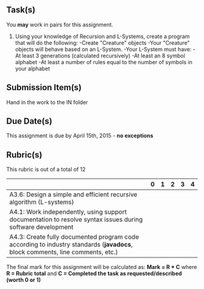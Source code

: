 Task(s)
-------
You **may** work in pairs for this assignment.

1. Using your knowledge of Recursion and L-Systems, create a program that will do the following:
  -Create "Creature" objects
  -Your "Creature" objects will behave based on an L-System.
  -Your L-System must have:
    -At least 3 generations (calculated recursively)
    -At least an 8 symbol alphabet
    -At least a number of rules equal to the number of symbols in your alphabet


Submission Item(s)
------------------
Hand in the work to the IN folder

Due Date(s)
-----------
This assignment is due by April 15th, 2015 - **no exceptions**

Rubric(s)
---------
This rubric is out of a total of 12

| | 0 | 1 | 2 | 3 | 4 |
|---| --- | --- | --- | --- | --- |
|A3.6: Design a simple and efficient recursive algorithm (L-systems)  | | | | | |
|A4.1: Work independently, using support documentation to resolve syntax issues during software development  | | | | | |
|A4.3: Create fully documented program code according to industry standards (**javadocs**, block comments, line comments, etc.)  | | | | | |

The final mark for this assignment will be calculated as: __Mark = R * C__ where **R = Rubric total** and **C = Completed the task as requested/described (worth 0 or 1)**
